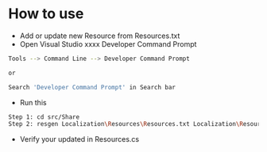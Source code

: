 # How to use
- Add or update new Resource from Resources.txt
- Open Visual Studio xxxx Developer Command Prompt 
```bash
Tools --> Command Line --> Developer Command Prompt

or 

Search 'Developer Command Prompt' in Search bar
```

- Run this
```bash
Step 1: cd src/Share
Step 2: resgen Localization\Resources\Resources.txt Localization\Resources\Resources.resx /publicClass /str:cs,HopTri.Share.Localization
```

- Verify your updated in Resources.cs